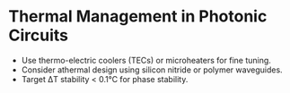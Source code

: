 # Thermal Management in Photonic Circuits

- Use thermo-electric coolers (TECs) or microheaters for fine tuning.
- Consider athermal design using silicon nitride or polymer waveguides.
- Target ΔT stability < 0.1°C for phase stability.
